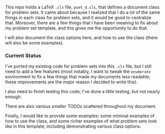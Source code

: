 This repo holds a LaTeX `.cls` file, `pset_d.cls`, that defines a document class for problem sets.
It came about because I realized that I do a lot of the same things in each class for problem sets,
and it would be good to centralize that. Moreover, there are a few things that I have been meaning
to fix about my problem set template, and this gives me the opportunity to do that.

I will also document the class options here, and how to use the class (there will also be some
examples).

### Current Status

I've ported my existing code for problem sets into this `.cls` file, but I still need to add a few
features (most notably, I want to tweak the `enumerate` environment to fix a few things that made my
documents less readable; these improvements are the major reason I decided to write this).

I also need to finish testing this code; I've done a little testing, but not nearly enough.

There are also various smaller TODOs scattered throughout my document.

Finally, I would like to provide some examples: some minimal examples of how to use the class, and some
richer examples of what problem sets look like in this template, including demonstrating various class
options.
